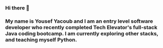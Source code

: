 ### Hi there 👋
### My name is Yousef Yacoub and I am an entry level software developer who recently completed Tech Elevator's full-stack Java coding bootcamp. I am currently exploring other stacks, and teaching myself Python.
<!--

-->
